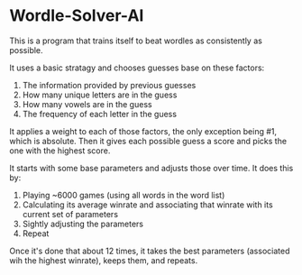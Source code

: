 # Wordle-Solver-AI

This is a program that trains itself to beat wordles as consistently as possible.

It uses a basic stratagy and chooses guesses base on these factors:
1. The information provided by previous guesses
2. How many unique letters are in the guess
3. How many vowels are in the guess
4. The frequency of each letter in the guess

It applies a weight to each of those factors, the only exception being #1, which is absolute.
Then it gives each possible guess a score and picks the one with the highest score.

It starts with some base parameters and adjusts those over time. It does this by:
1. Playing ~6000 games (using all words in the word list)
2. Calculating its average winrate and associating that winrate with its current set of parameters
3. Sightly adjusting the parameters
4. Repeat

Once it's done that about 12 times, it takes the best parameters (associated wih the highest winrate), keeps them, and repeats.

